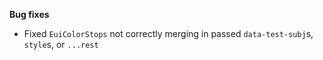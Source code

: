 **Bug fixes**

- Fixed `EuiColorStops` not correctly merging in passed `data-test-subj`s, `style`s, or `...rest`
